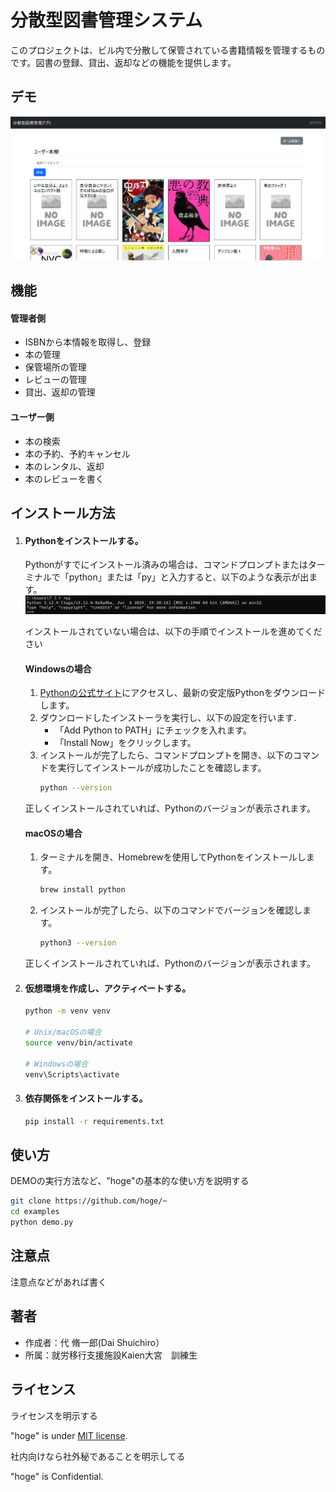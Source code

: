 # 分散型図書管理システム

このプロジェクトは、ビル内で分散して保管されている書籍情報を管理するものです。図書の登録、貸出、返却などの機能を提供します。
 
## デモ
 
![本棚](docs/image/bookshelf.png)

## 機能

#### 管理者側
* ISBNから本情報を取得し、登録
* 本の管理
* 保管場所の管理
* レビューの管理
* 貸出、返却の管理

#### ユーザー側
* 本の検索
* 本の予約、予約キャンセル
* 本のレンタル、返却
* 本のレビューを書く

## インストール方法

1. #### Pythonをインストールする。

   Pythonがすでにインストール済みの場合は、コマンドプロンプトまたはターミナルで「python」または「py」と入力すると、以下のような表示が出ます。
   ![Pythonインストール済み](docs/image/python_install.png)

   インストールされていない場合は、以下の手順でインストールを進めてください

   #### Windowsの場合
   1. [Pythonの公式サイト](https://www.python.org/downloads/)にアクセスし、最新の安定版Pythonをダウンロードします。
   2. ダウンロードしたインストーラを実行し、以下の設定を行います.
      * 「Add Python to PATH」にチェックを入れます。
      * 「Install Now」をクリックします。
   3. インストールが完了したら、コマンドプロンプトを開き、以下のコマンドを実行してインストールが成功したことを確認します。
      ```bash
      python --version
      ```

   正しくインストールされていれば、Pythonのバージョンが表示されます。
   
   #### macOSの場合
   
   1. ターミナルを開き、Homebrewを使用してPythonをインストールします。
      ```sh
      brew install python
      ```
   2. インストールが完了したら、以下のコマンドでバージョンを確認します。
      ```sh
      python3 --version
      ```

   正しくインストールされていれば、Pythonのバージョンが表示されます。

3. #### 仮想環境を作成し、アクティベートする。
   ```bash
   python -m venv venv

   # Unix/macOSの場合
   source venv/bin/activate

   # Windowsの場合
   venv\Scripts\activate
   ```
4. #### 依存関係をインストールする。
   ```bash
   pip install -r requirements.txt
   ```
 
## 使い方
 
DEMOの実行方法など、"hoge"の基本的な使い方を説明する
 
```bash
git clone https://github.com/hoge/~
cd examples
python demo.py
```
 
## 注意点
 
注意点などがあれば書く
 
## 著者
 
* 作成者：代 脩一郎(Dai Shuichiro）
* 所属：就労移行支援施設Kaien大宮　訓練生
 
## ライセンス
ライセンスを明示する
 
"hoge" is under [MIT license](https://en.wikipedia.org/wiki/MIT_License).
 
社内向けなら社外秘であることを明示してる
 
"hoge" is Confidential.
